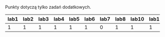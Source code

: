 Punkty dotyczą tylko zadań dodatkowych.

| lab1 | lab2 | lab3 | lab4 | lab5 | lab6 | lab7 | lab8 | lab10 | lab11 | lab12 |
|------|------|------|------|------|------|------|------|-------|-------|-------|
|    1 |    1 |    1 |    1 |    1 |    1 |    0 |    1 |     1 |     1 |     1 |
